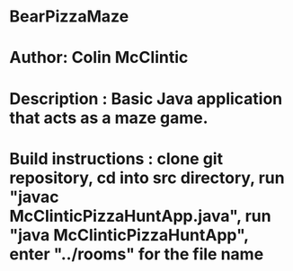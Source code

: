 # BearPizzaMaze
# Author: Colin McClintic
# Description : Basic Java application that acts as a maze game.
# Build instructions : clone git repository, cd into src directory, run "javac McClinticPizzaHuntApp.java", run "java McClinticPizzaHuntApp", enter "../rooms" for the file name
